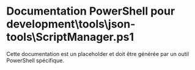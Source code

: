 # Documentation PowerShell pour development\tools\json-tools\ScriptManager.ps1

Cette documentation est un placeholder et doit être générée par un outil PowerShell spécifique.
